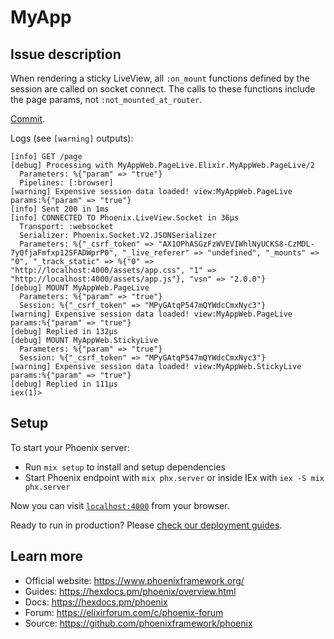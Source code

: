 # MyApp

## Issue description

When rendering a sticky LiveView, all `:on_mount` functions defined by the session are called
on socket connect. The calls to these functions include the page params, not `:not_mounted_at_router`.

[Commit](https://github.com/jtormey/sticky_live_view/commit/03b20257dbf91390d8f29ceaa5575acbc08b0acb).

Logs (see `[warning]` outputs):

```
[info] GET /page
[debug] Processing with MyAppWeb.PageLive.Elixir.MyAppWeb.PageLive/2
  Parameters: %{"param" => "true"}
  Pipelines: [:browser]
[warning] Expensive session data loaded! view:MyAppWeb.PageLive params:%{"param" => "true"}
[info] Sent 200 in 1ms
[info] CONNECTED TO Phoenix.LiveView.Socket in 36µs
  Transport: :websocket
  Serializer: Phoenix.Socket.V2.JSONSerializer
  Parameters: %{"_csrf_token" => "AX1OPhASGzFzWVEVIWhlNyUCKS8-CzMDL-7yQfjaFmfxp12SFADWprP0", "_live_referer" => "undefined", "_mounts" => "0", "_track_static" => %{"0" => "http://localhost:4000/assets/app.css", "1" => "http://localhost:4000/assets/app.js"}, "vsn" => "2.0.0"}
[debug] MOUNT MyAppWeb.PageLive
  Parameters: %{"param" => "true"}
  Session: %{"_csrf_token" => "MPyGAtqP547mQYWdcCmxNyc3"}
[warning] Expensive session data loaded! view:MyAppWeb.PageLive params:%{"param" => "true"}
[debug] Replied in 132µs
[debug] MOUNT MyAppWeb.StickyLive
  Parameters: %{"param" => "true"}
  Session: %{"_csrf_token" => "MPyGAtqP547mQYWdcCmxNyc3"}
[warning] Expensive session data loaded! view:MyAppWeb.StickyLive params:%{"param" => "true"}
[debug] Replied in 111µs
iex(1)> 
```

## Setup

To start your Phoenix server:

  * Run `mix setup` to install and setup dependencies
  * Start Phoenix endpoint with `mix phx.server` or inside IEx with `iex -S mix phx.server`

Now you can visit [`localhost:4000`](http://localhost:4000) from your browser.

Ready to run in production? Please [check our deployment guides](https://hexdocs.pm/phoenix/deployment.html).

## Learn more

  * Official website: https://www.phoenixframework.org/
  * Guides: https://hexdocs.pm/phoenix/overview.html
  * Docs: https://hexdocs.pm/phoenix
  * Forum: https://elixirforum.com/c/phoenix-forum
  * Source: https://github.com/phoenixframework/phoenix
